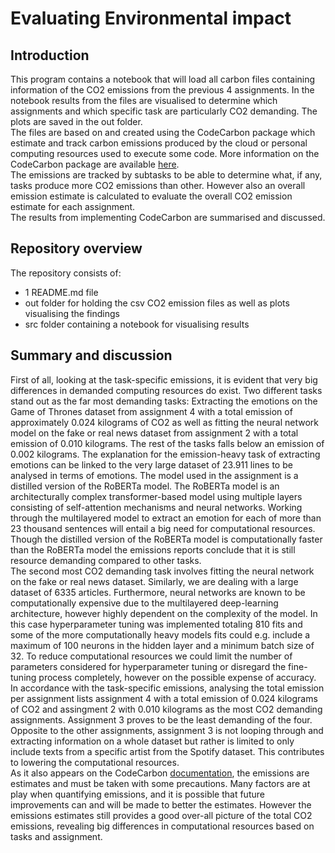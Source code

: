 # Evaluating Environmental impact


## Introduction
This program contains a notebook that will load all carbon files containing information of the CO2 emissions from the previous 4 assignments. In the notebook results from the files are visualised to determine which assignments and which specific task are particularly CO2 demanding. The plots are saved in the out folder. <br>
The files are based on and created using the CodeCarbon package which estimate and track carbon emissions produced by the cloud or personal computing resources used to execute some code. More information on the CodeCarbon package are available [here](https://codecarbon.io/). <br>
The emissions are tracked by subtasks to be able to determine what, if any, tasks produce more CO2 emissions than other. However also an overall emission estimate is calculated to evaluate the overall CO2 emission estimate for each assignment. <br>
The results from implementing CodeCarbon are summarised and discussed.


## Repository overview 
The repository consists of:
- 1 README.md file
- out folder for holding the csv CO2 emission files as well as plots visualising the findings
- src folder containing a notebook for visualising results 


## Summary and discussion
First of all, looking at the task-specific emissions, it is evident that very big differences in demanded computing resources do exist. Two different tasks stand out as the far most demanding tasks: Extracting the emotions on the Game of Thrones dataset from assignment 4 with a total emission of approximately 0.024 kilograms of CO2 as well as fitting the neural network model on the fake or real news dataset from assignment 2 with a total emission of 0.010 kilograms. The rest of the tasks falls below an emission of 0.002 kilograms. The explanation for the emission-heavy task of extracting emotions can be linked to the very large dataset of 23.911 lines to be analysed in terms of emotions. The model used in the assignment is a distilled version of the RoBERTa model. The RoBERTa model is an architecturally complex transformer-based model using multiple layers consisting of self-attention mechanisms and neural networks. Working through the multilayered model to extract an emotion for each of more than 23 thousand sentences will entail a big need for computational resources.<br>
Though the distilled version of the RoBERTa model is computationally faster than the RoBERTa model the emissions reports conclude that it is still resource demanding compared to other tasks. <br>
The second most CO2 demanding task involves fitting the neural network on the fake or real news dataset. Similarly, we are dealing with a large dataset of 6335 articles. Furthermore, neural networks are known to be computationally expensive due to the multilayered deep-learning architecture, however highly dependent on the complexity of the model. In this case hyperparameter tuning was implemented totaling 810 fits and some of the more computationally heavy models fits could e.g. include a maximum of 100 neurons in the hidden layer and a minimum batch size of 32. To reduce computational resources we could limit the number of parameters considered for hyperparameter tuning or disregard the fine-tuning process completely, however on the possible expense of accuracy. <br>
In accordance with the task-specific emissions, analysing the total emission per assignment lists assignment 4 with a total emission of 0.024 kilograms of CO2 and assingment 2 with 0.010 kilograms as the most CO2 demanding assignments. Assignment 3 proves to be the least demanding of the four. Opposite to the other assignments, assignment 3 is not looping through and extracting information on a whole dataset but rather is limited to only include texts from a specific artist from the Spotify dataset. This contributes to lowering the computational resources. <br>
As it also appears on the CodeCarbon [documentation](https://mlco2.github.io/codecarbon/faq.html), the emissions are estimates and must be taken with some precautions. Many factors are at play when quantifying emissions, and it is possible that future improvements can and will be made to better the estimates. However the emissions estimates still provides a good over-all picture of the total CO2 emissions, revealing big differences in computational resources based on tasks and assignment. 

